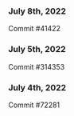 ### July 8th, 2022

Commit #41422

### July 5th, 2022

Commit #314353


### July 4th, 2022

Commit #72281
